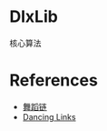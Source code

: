 # DlxLib

核心算法

# References

- [舞蹈链](https://zh.wikipedia.org/wiki/%E8%88%9E%E8%B9%88%E9%93%BE)
- [Dancing Links](https://oi-wiki.org/search/dlx/)